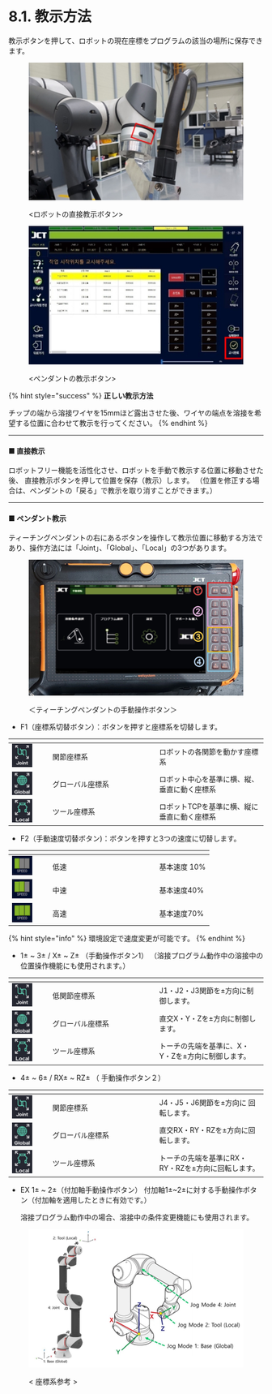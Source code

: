 # 8.1. 教示方法

教示ボタンを押して、ロボットの現在座標をプログラムの該当の場所に保存できます。

<figure><img src="../img/chapter8/section8.1.1.jpg" alt=""><figcaption><p>&#x3C;ロボットの直接教示ボタン></p></figcaption></figure>

<figure><img src="../img/chapter8/section8.1.2.jpg" alt=""><figcaption><p>&#x3C;ペンダントの教示ボタン></p></figcaption></figure>

{% hint style="success" %}
**正しい教示方法**

チップの端から溶接ワイヤを15mmほど露出させた後、ワイヤの端点を溶接を希望する位置に合わせて教示を行ってください。
{% endhint %}



***

#### ■ 直接教示

ロボットフリー機能を活性化させ、ロボットを手動で教示する位置に移動させた後、
直接教示ボタンを押して位置を保存（教示）します。
（位置を修正する場合は、ペンダントの「戻る」で教示を取り消すことができます。）



***

#### ■ ペンダント教示

ティーチングペンダントの右にあるボタンを操作して教示位置に移動する方法であり、操作方法には「Joint」、「Global」、「Local」の3つがあります。

<figure><img src="../img/chapter8/section8.1.4.jpg" alt=""><figcaption><p>＜ティーチングペンダントの手動操作ボタン＞</p></figcaption></figure>

* F1（座標系切替ボタン）：ボタンを押すと座標系を切替します。

<table><thead><tr><th width="66"></th><th width="197"></th><th></th></tr></thead><tbody><tr><td><img src="../icon/joint.ax.png" alt=""></td><td>関節座標系</td><td>ロボットの各関節を動かす座標系</td></tr><tr><td><img src="../icon/global.ax.png" alt=""></td><td>グローバル座標系</td><td>ロボット中心を基準に横、縦、垂直に動く座標系</td></tr><tr><td><img src="../icon/tool.ax.png" alt=""></td><td>ツール座標系</td><td>ロボットTCPを基準に横、縦に垂直に動く座標系</td></tr></tbody></table>

* F2（手動速度切替ボタン)：ボタンを押すと3つの速度に切替します。

<table><thead><tr><th width="66"></th><th width="197"></th><th></th></tr></thead><tbody><tr><td><img src="../icon/spd.1.png" alt=""></td><td>低速</td><td>基本速度 10%</td></tr><tr><td><img src="../icon/spd.2.png" alt=""></td><td>中速</td><td>基本速度40%</td></tr><tr><td><img src="../icon/spd.3.png" alt=""></td><td>高速</td><td>基本速度70%</td></tr></tbody></table>

{% hint style="info" %}
環境設定で速度変更が可能です。
{% endhint %}



* 1± \~ 3± / X± \~ Z± （手動操作ボタン1）
  （溶接プログラム動作中の溶接中の位置操作機能にも使用されます。）

<table><thead><tr><th width="66"></th><th width="197"></th><th></th></tr></thead><tbody><tr><td><img src="../icon/joint.ax.png" alt=""></td><td>低関節座標系</td><td>J1・J2・J3関節を±方向に制御します。</td></tr><tr><td><img src="../icon/global.ax.png" alt=""></td><td>グローバル座標系</td><td>直交X・Y・Zを±方向に制御します。</td></tr><tr><td><img src="../icon/tool.ax.png" alt=""></td><td>ツール座標系</td><td>トーチの先端を基準に、X・Y・Zを±方向に制御します。</td></tr></tbody></table>

* 4± \~ 6± / RX± \~ RZ± （ 手動操作ボタン２）

<table><thead><tr><th width="66"></th><th width="197"></th><th></th></tr></thead><tbody><tr><td><img src="../icon/joint.ax.png" alt=""></td><td>関節座標系</td><td>J4・J5・J6関節を±方向に 回転します。</td></tr><tr><td><img src="../icon/global.ax.png" alt=""></td><td>グローバル座標系</td><td>直交RX・RY・RZを±方向に回転します。</td></tr><tr><td><img src="../icon/tool.ax.png" alt=""></td><td>ツール座標系</td><td>トーチの先端を基準にRX・RY・RZを±方向に回転します。</td></tr></tbody></table>

*   EX 1± \~ 2±（付加軸手動操作ボタン）
    付加軸1±\~2±に対する手動操作ボタン（付加軸を適用したときに有効です。）

    溶接プログラム動作中の場合、溶接中の条件変更機能にも使用されます。

<figure><img src="../img/chapter8/section8.1.5.jpg" alt=""><figcaption><p>&#x3C; 座標系参考 ></p></figcaption></figure>

